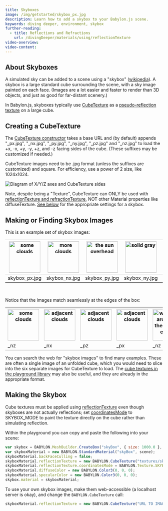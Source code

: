 ```yaml
---
title: Skyboxes
image: /img/getstarted/skybox_px.jpg
description: Learn how to add a skybox to your Babylon.js scene.
keywords: diving deeper, environment, skybox
further-reading:
  - title: Reflections and Refractions
    url: /divingDeeper/materials/using/reflectionTexture
video-overview:
video-content:
---
```


## About Skyboxes

A simulated sky can be added to a scene using a "skybox" ([wikipedia](<https://en.wikipedia.org/wiki/Skybox_(video_games)>)). A skybox is a large standard cube surrounding the scene, with a sky image painted on each face. (Images are a lot easier and faster to render than 3D objects, and just as good for far-distant scenery.)

In Babylon.js, skyboxes typically use [CubeTexture](/typedoc/classes/babylon.cubetexture) as a [pseudo-reflection texture](#making-the-skybox) on a large cube.

## Creating a CubeTexture

The [CubeTexture constructor](/typedoc/classes/babylon.cubetexture#constructor) takes a base URL and (by default) appends "\_px.jpg", "\_nx.jpg", "\_py.jpg", "\_ny.jpg", "\_pz.jpg" and "\_nz.jpg" to load the +x, -x, +y, -y, +z, and -z facing sides of the cube. (These suffixes may be customized if needed.)

CubeTexture images need to be .jpg format (unless the suffixes are customized) and square. For efficiency, use a power of 2 size, like 1024x1024.

![Diagram of X/Y/Z axes and CubeTexture sides](/img/how_to/Materials/cubetexture1.png)

Note, despite being a "Texture", CubeTexture can ONLY be used with [reflectionTexture and refractionTexture](/divingDeeper/materials/using/reflectionTexture), NOT other Material properties like diffuseTexture. [See below](#makingtheskybox) for the appropriate settings for a skybox.

## Making or Finding Skybox Images

This is an example set of skybox images:

| <img src="/img/getstarted/skybox_px.jpg" width="100" height="100" alt="some clouds"/> | <img src="/img/getstarted/skybox_nx.jpg" width="100" height="100" alt="more clouds"/> | <img src="/img/getstarted/skybox_py.jpg" width="100" height="100" alt="the sun overhead"/> | <img src="/img/getstarted/skybox_ny.jpg" width="100" height="100" alt="solid gray"/> | <img src="/img/getstarted/skybox_pz.jpg" width="100" height="100" alt="more clouds"/> | <img src="/img/getstarted/skybox_nz.jpg" width="100" height="100" alt="more clouds"/> |
| :-----------------------------------------------------------------------------------: | :-----------------------------------------------------------------------------------: | :----------------------------------------------------------------------------------------: | :----------------------------------------------------------------------------------: | :-----------------------------------------------------------------------------------: | :-----------------------------------------------------------------------------------: |
|                                     skybox_px.jpg                                     |                                     skybox_nx.jpg                                     |                                       skybox_py.jpg                                        |                                    skybox_ny.jpg                                     |                                     skybox_pz.jpg                                     |                                     skybox_nz.jpg                                     |

<br/>

Notice that the images match seamlessly at the edges of the box:

<!-- use HTML to get padding-free table -->
<table style={{width: 0}}><tbody>
<tr>
  <th style={{padding: 0}}><img src="/img/getstarted/skybox_nz.jpg" width="100" height="100" alt="some clouds"/></th>
  <th style={{padding: 0}}><img src="/img/getstarted/skybox_nx.jpg" width="100" height="100" alt="adjacent clouds"/></th>
  <th style={{padding: 0}}><img src="/img/getstarted/skybox_pz.jpg" width="100" height="100" alt="adjacent clouds"/></th>
  <th style={{padding: 0}}><img src="/img/getstarted/skybox_px.jpg" width="100" height="100" alt="adjacent clouds"/></th>
  <th style={{padding: 0}}><img src="/img/getstarted/skybox_nz.jpg" width="100" height="100" alt="wrapping around to the original clouds"/></th>
</tr>
<tr>
  <td>_nz</td>
  <td>_nx</td>
  <td>_pz</td>
  <td>_px</td>
  <td>_nz (again)</td>
</tr>
</tbody></table><p/>

You can search the web for "skybox images" to find many examples. These are often a single image of an unfolded cube, which you would need to slice into the six separate images for CubeTexture to load. The [cube textures in the playground library](/toolsAndResources/assetLibraries/availableTextures#cubetextures) may also be useful, and they are already in the appropriate format.

## Making the Skybox

Cube textures must be applied using [reflectionTexture](/divingDeeper/materials/using/reflectionTexture) even though skyboxes are not actually reflections; set [coordinatesMode](/typedoc/classes/babylon.texture#coordinatesmode) to SKYBOX_MODE to paint the texture directly on the cube rather than simulating reflection.

Within the playground you can copy and paste the following into your scene:

```javascript
var skybox = BABYLON.MeshBuilder.CreateBox("skyBox", { size: 1000.0 }, scene);
var skyboxMaterial = new BABYLON.StandardMaterial("skyBox", scene);
skyboxMaterial.backFaceCulling = false;
skyboxMaterial.reflectionTexture = new BABYLON.CubeTexture("textures/skybox", scene);
skyboxMaterial.reflectionTexture.coordinatesMode = BABYLON.Texture.SKYBOX_MODE;
skyboxMaterial.diffuseColor = new BABYLON.Color3(0, 0, 0);
skyboxMaterial.specularColor = new BABYLON.Color3(0, 0, 0);
skybox.material = skyboxMaterial;
```

To use your own skybox images, make them web-accessible (a localhost server is okay), and change the `BABYLON.CubeTexture` call:

```javascript
skyboxMaterial.reflectionTexture = new BABYLON.CubeTexture("URL TO IMAGE DIRECTORY/COMMON PART OF IMAGE FILENAMES", scene);
```

<Playground id="#UU7RQ#1" title="Simple Skybox Example" description="Simple example of how to add a skybox to your scene." image="/img/playgroundsAndNMEs/divingDeeperEnvironmentSkybox1.jpg"/>
